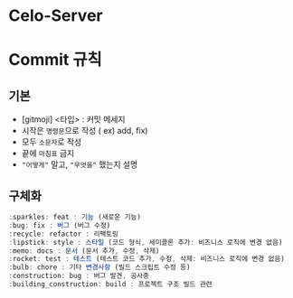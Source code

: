 # Celo-Server

# Commit 규칙

## 기본

- [gitmoji] <타입> : 커밋 메세지
- 시작은 `명령문`으로 작성 ( ex) add, fix)
- 모두 `소문자`로 작성
- 끝에 `마침표` 금지
- `"어떻게"` 말고, `"무엇을"` 했는지 설명

## 구체화

```js
:sparkles: feat : 기능 (새로운 기능)
:bug: fix : 버그 (버그 수정)
:recycle: refactor : 리팩토링
:lipstick: style : 스타일 (코드 형식, 세미콜론 추가: 비즈니스 로직에 변경 없음)
:memo: docs : 문서 (문서 추가, 수정, 삭제)
:rocket: test : 테스트 (테스트 코드 추가, 수정, 삭제: 비즈니스 로직에 변경 없음)
:bulb: chore : 기타 변경사항 (빌드 스크립트 수정 등)
:construction: bug : 버그 발견, 공사중
:building_construction: build : 프로젝트 구조 빌드 관련
```
